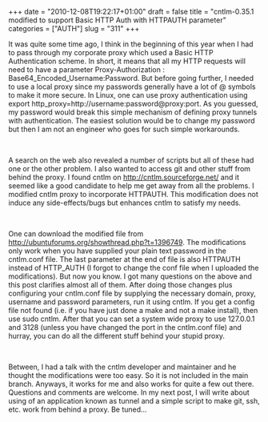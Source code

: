 +++
date = "2010-12-08T19:22:17+01:00"
draft = false
title = "cntlm-0.35.1 modified to support Basic HTTP Auth with HTTPAUTH parameter"
categories = ["AUTH"]
slug = "311"
+++

<p>It was quite some time ago, I think in the beginning of this year when I had to pass through my corporate proxy which used a Basic HTTP Authentication scheme. In short, it means that all my HTTP requests will need to have a parameter Proxy-Authorization : Base64_Encoded_Username:Password. But before going further, I needed to use a local proxy since my passwords generally have a lot of @ symbols to make it more secure. In Linux, one can use proxy authentication using export http_proxy=http://username:password@proxy:port. As you guessed, my password would break this simple mechanism of defining proxy tunnels with authentication. The easiest solution would be to change my password but then I am not an engineer who goes for such simple workarounds.</p>  <p>&#160;</p>  <p>A search on the web also revealed a number of scripts but all of these had one or the other problem. I also wanted to access git and other stuff from behind the proxy. I found cntlm on <a href="http://cntlm.sourceforge.net/">http://cntlm.sourceforge.net/</a> and it seemed like a good candidate to help me get away from all the problems. I modified cntlm proxy to incorporate HTTPAUTH. This modification does not induce any side-effects/bugs but enhances cntlm to satisfy my needs. </p>  <p>&#160;</p>  <p>One can download the modified file from <a title="http://ubuntuforums.org/showthread.php?t=1396749" href="http://ubuntuforums.org/showthread.php?t=1396749">http://ubuntuforums.org/showthread.php?t=1396749</a>. The modifications only work when you have supplied your plain text password in the cntlm.conf file. The last parameter at the end of file is also HTTPAUTH instead of HTTP_AUTH (I forgot to change the conf file when I uploaded the modifications). But now you know. I got many questions on the above and this post clarifies almost all of them. After doing those changes plus configuring your cntlm.conf file by supplying the necessary domain, proxy, username and password parameters, run it using cntlm. If you get a config file not found (i.e. if you have just done a make and not a make install), then use sudo cntlm. After that you can set a system wide proxy to use 127.0.0.1 and 3128 (unless you have changed the port in the cntlm.conf file) and hurray, you can do all the different stuff behind your stupid proxy. </p>  <p>&#160;</p>  <p>Between, I had a talk with the cntlm developer and maintainer and he thought the modifications were too easy. So it is not included in the main branch. Anyways, it works for me and also works for quite a few out there. Questions and comments are welcome. In my next post, I will write about using of an application known as tunnel and a simple script to make git, ssh, etc. work from behind a proxy. Be tuned…</p>
